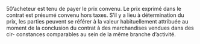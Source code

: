 50’acheteur est tenu de payer le prix convenu. Le prix exprimé dans le contrat est
présumé convenu hors taxes.
S’il y a lieu à détermination du prix, les parties peuvent se référer à la valeur habituellement
attribuée au moment de la conclusion du contrat à des marchandises vendues dans des cir-
constances comparables au sein de la même branche d’activité.